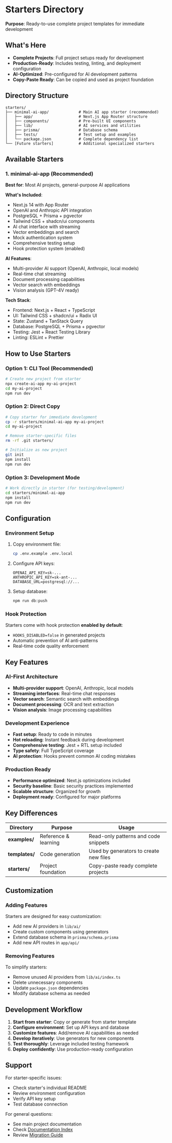 # Starters Directory

**Purpose**: Ready-to-use complete project templates for immediate development

## What's Here

- **Complete Projects**: Full project setups ready for development
- **Production-Ready**: Includes testing, linting, and deployment configuration  
- **AI-Optimized**: Pre-configured for AI development patterns
- **Copy-Paste Ready**: Can be copied and used as project foundation

## Directory Structure

```
starters/
├── minimal-ai-app/             # Main AI app starter (recommended)
│   ├── app/                    # Next.js App Router structure
│   ├── components/             # Pre-built UI components
│   ├── lib/                    # AI services and utilities
│   ├── prisma/                 # Database schema
│   ├── tests/                  # Test setup and examples
│   └── package.json            # Complete dependency list
└── [Future starters]           # Additional specialized starters
```

## Available Starters

### 1. minimal-ai-app (Recommended)
**Best for**: Most AI projects, general-purpose AI applications

**What's Included**:
- Next.js 14 with App Router
- OpenAI and Anthropic API integration
- PostgreSQL + Prisma + pgvector
- Tailwind CSS + shadcn/ui components
- AI chat interface with streaming
- Vector embeddings and search
- Mock authentication system
- Comprehensive testing setup
- Hook protection system (enabled)

**AI Features**:
- Multi-provider AI support (OpenAI, Anthropic, local models)
- Real-time chat streaming
- Document processing capabilities
- Vector search with embeddings
- Vision analysis (GPT-4V ready)

**Tech Stack**:
- Frontend: Next.js + React + TypeScript
- UI: Tailwind CSS + shadcn/ui + Radix UI
- State: Zustand + TanStack Query
- Database: PostgreSQL + Prisma + pgvector
- Testing: Jest + React Testing Library
- Linting: ESLint + Prettier

## How to Use Starters

### Option 1: CLI Tool (Recommended)
```bash
# Create new project from starter
npx create-ai-app my-ai-project
cd my-ai-project
npm run dev
```

### Option 2: Direct Copy
```bash
# Copy starter for immediate development
cp -r starters/minimal-ai-app my-ai-project
cd my-ai-project

# Remove starter-specific files
rm -rf .git starters/

# Initialize as new project
git init
npm install
npm run dev
```

### Option 3: Development Mode
```bash
# Work directly in starter (for testing/development)
cd starters/minimal-ai-app
npm install
npm run dev
```

## Configuration

### Environment Setup
1. Copy environment file:
   ```bash
   cp .env.example .env.local
   ```

2. Configure API keys:
   ```env
   OPENAI_API_KEY=sk-...
   ANTHROPIC_API_KEY=sk-ant-...
   DATABASE_URL=postgresql://...
   ```

3. Setup database:
   ```bash
   npm run db:push
   ```

### Hook Protection
Starters come with hook protection **enabled by default**:
- `HOOKS_DISABLED=false` in generated projects
- Automatic prevention of AI anti-patterns
- Real-time code quality enforcement

## Key Features

### AI-First Architecture
- **Multi-provider support**: OpenAI, Anthropic, local models
- **Streaming interfaces**: Real-time chat responses
- **Vector search**: Semantic search with embeddings
- **Document processing**: OCR and text extraction
- **Vision analysis**: Image processing capabilities

### Development Experience
- **Fast setup**: Ready to code in minutes
- **Hot reloading**: Instant feedback during development
- **Comprehensive testing**: Jest + RTL setup included
- **Type safety**: Full TypeScript coverage
- **AI protection**: Hooks prevent common AI coding mistakes

### Production Ready
- **Performance optimized**: Next.js optimizations included
- **Security baseline**: Basic security practices implemented
- **Scalable structure**: Organized for growth
- **Deployment ready**: Configured for major platforms

## Key Differences

| Directory | Purpose | Usage |
|-----------|---------|-------|
| **examples/** | Reference & learning | Read-only patterns and code snippets |
| **templates/** | Code generation | Used by generators to create new files |
| **starters/** | Project foundation | Copy-paste ready complete projects |

## Customization

### Adding Features
Starters are designed for easy customization:
- Add new AI providers in `lib/ai/`
- Create custom components using generators
- Extend database schema in `prisma/schema.prisma`
- Add new API routes in `app/api/`

### Removing Features
To simplify starters:
- Remove unused AI providers from `lib/ai/index.ts`
- Delete unnecessary components
- Update `package.json` dependencies
- Modify database schema as needed

## Development Workflow

1. **Start from starter**: Copy or generate from starter template
2. **Configure environment**: Set up API keys and database
3. **Customize features**: Add/remove AI capabilities as needed
4. **Develop iteratively**: Use generators for new components
5. **Test thoroughly**: Leverage included testing framework
6. **Deploy confidently**: Use production-ready configuration

## Support

For starter-specific issues:
- Check starter's individual README
- Review environment configuration
- Verify API key setup
- Test database connection

For general questions:
- See main project documentation
- Check [Documentation Index](../DOCS_INDEX.md)
- Review [Migration Guide](../MIGRATION-GUIDE.md)